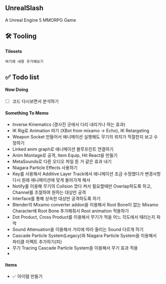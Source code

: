 ## UnrealSlash

A Unreal Engine 5 MMORPG Game

## 🛠️ Tooling

#### Tilesets


```bash
여기에 내용 추가해보기
```

## ✅ Todo list

#### Now Doing
- [ ] 코드 다시보면서 분석하기

#### Something To Memo
- Inverse Kinematics (경사진 곳에서 다리 내리거나 하는 효과)
- IK Rig로 Animation 따기 (XBot from mixamo -> Echo), IK Retargeting
- Weapon Socket 만들어서 애니메이션 실행해도 무기의 위치가 적절한지 보고 수정하기
- Linked anim graph로 애니메이션 블루프린트 연결하기
- Anim Montage로 공격, Item Equip, Hit React을 만들기
- MetaSounds로 다른 오디오 파일 튼 거 같은 효과 내기
- Niagara Particle Effects 사용하기
- Key를 사용해서 Additive Layer Track에서 애니메이션 조금 수정했다가 변경사항 다시 원래 애니메이션에 맞게 돌아가게 해서
- Notify를 이용해 무기의 Collsion 껐다 켜서 필요할때만 Overlap하도록 하고, Channel를 조절하여 원하는 대상만 공격
- Interface를 통해 상속한 대상만 공격하도록 하기
- Blender의 Mixamo converter addon을 이용해서 Root Bone이 없는 Mixamo Character에 Root Bone 추가해줘서 Root animation 적용하기
- Dot Product, Cross Product를 이용해서 무기가 적을 어느 각도에서 때리는지 파악
- Sound Attenuation을 이용해서 거리에 따라 들리는 Sound 다르게 하기
- Cascade Particle System(Legacy)와 Niagara Particle System을 이용해서 파티클 이펙트 추가하기(피)
- 무기 Tracing Cascade Particle System을 이용해서 무기 효과 적용
- 
#### Items

- ✅ 아이템 만들기